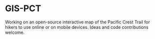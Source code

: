 # GIS-PCT
Working on an open-source interactive map of the Pacific Crest Trail for hikers to use online or on mobile devices. Ideas and code contributions welcome. 
